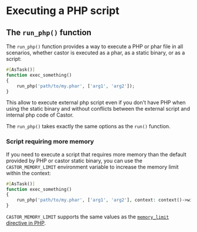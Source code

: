 # Executing a PHP script

## The `run_php()` function

The `run_php()` function provides a way to execute a PHP or phar file in all scenarios,
whether castor is executed as a phar, as a static binary, or as a script:

```php
#[AsTask()]
function exec_something()
{
    run_php('path/to/my.phar', ['arg1', 'arg2']);
}
```

This allow to execute external php script even if you don't have PHP when using
the static binary and without conflicts between the external script and internal
php code of Castor.

The `run_php()` takes exactly the same options as the `run()` function.

### Script requiring more memory

If you need to execute a script that requires more memory than the default
provided by PHP or castor static binary, you can use the `CASTOR_MEMORY_LIMIT`
environment variable to increase the memory limit within the context:

```php
#[AsTask()]
function exec_something()
{
    run_php('path/to/my.phar', ['arg1', 'arg2'], context: context()->withEnvironment(['CASTOR_MEMORY_LIMIT' => '512M']));
}
```

`CASTOR_MEMORY_LIMIT` supports the same values as the [`memory_limit` directive
in PHP](https://www.php.net/manual/en/ini.core.php#ini.memory-limit).

